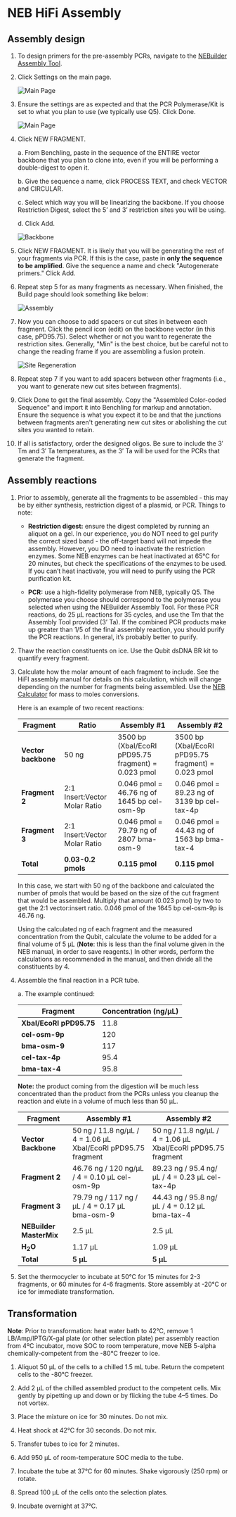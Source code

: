 # NEB HiFi Assembly

## Assembly design

1. To design primers for the pre-assembly PCRs, navigate to the [NEBuilder Assembly Tool](https://nebuilder.neb.com/#!/).

2. Click Settings on the main page.

    ![Main Page](img/main_page.png)

3. Ensure the settings are as expected and that the PCR Polymerase/Kit is set to what you plan to use (we typically use Q5). Click Done.

    ![Main Page](img/settings.png)

4. Click NEW FRAGMENT.

    a. From Benchling, paste in the sequence of the ENTIRE vector backbone that you plan to clone into, even if you will be performing a double-digest to open it.

    b. Give the sequence a name, click PROCESS TEXT, and check VECTOR and CIRCULAR.

    c. Select which way you will be linearizing the backbone. If you choose Restriction Digest, select the 5’ and 3’ restriction sites you will be using.

    d. Click Add.

    ![Backbone](img/vector.png)

5. Click NEW FRAGMENT. It is likely that you will be generating the rest of your fragments via PCR. If this is the case, paste in **only the sequence to be amplified**. Give the sequence a name and check "Autogenerate primers." Click Add.

6. Repeat step 5 for as many fragments as necessary. When finished, the Build page should look something like below:

    ![Assembly](img/assembly.png)

7. Now you can choose to add spacers or cut sites in between each fragment. Click the pencil icon (edit) on the backbone vector (in this case, pPD95.75). Select whether or not you want to regenerate the restriction sites. Generally, "Min" is the best choice, but be careful not to change the reading frame if you are assembling a fusion protein.

      ![Site Regeneration](img/site_regeneration.png)

8. Repeat step 7 if you want to add spacers between other fragments (i.e., you want to generate new cut sites between fragments).

9. Click Done to get the final assembly. Copy the "Assembled Color-coded Sequence" and import it into Benchling for markup and annotation. Ensure the sequence is what you expect it to be and that the junctions between fragments aren't generating new cut sites or abolishing the cut sites you wanted to retain.

10. If all is satisfactory, order the designed oligos. Be sure to include the 3′ Tm and 3′ Ta temperatures, as the 3’ Ta will
be used for the PCRs that generate the fragment.

## Assembly reactions

1. Prior to assembly, generate all the fragments to be assembled - this may be by either synthesis, restriction digest of a plasmid, or PCR. Things to note:

    - **Restriction digest:** ensure the digest completed by running an aliquot on a gel. In our experience, you do NOT need to gel purify the correct sized band - the off-target band will not impede the assembly. However, you DO need to inactivate the restriction enzymes. Some NEB enzymes can be heat inactivated at 65°C for 20 minutes, but check the specifications of the enzymes to be used. If you can’t heat inactivate, you will need to purify using the PCR purification kit.

    - **PCR:** use a high-fidelity polymerase from NEB, typically Q5. The polymerase you choose should correspond to the polymerase you selected when using the NEBuilder Assembly Tool. For these PCR reactions, do 25 μL reactions for 35 cycles, and use the Tm that the Assembly Tool provided (3’ Ta). If the combined PCR products make up greater than 1/5 of the final assembly reaction, you should purify the PCR reactions. In general, it’s probably better to purify.

2. Thaw the reaction constituents on ice. Use the Qubit dsDNA BR kit to quantify every fragment.

3. Calculate how the molar amount of each fragment to include. See the HiFI assembly manual for details on this calculation, which will change depending on the number for fragments being assembled. Use the [NEB Calculator](https://nebiocalculator.neb.com/#!/dsdnaamt) for mass to moles conversions.

    Here is an example of two recent reactions:

    | Fragment            | Ratio  | Assembly #1                                         | Assembly #2                                         |
    |---------------------|--------|-----------------------------------------------------|-----------------------------------------------------|
    | **Vector backbone** | 50 ng  | 3500 bp (XbaI/EcoRI pPD95.75 fragment) = 0.023 pmol | 3500 bp (XbaI/EcoRI pPD95.75 fragment) = 0.023 pmol |
    | **Fragment 2**      | 2:1 Insert:Vector Molar Ratio | 0.046 pmol = 46.76 ng of 1645 bp cel-osm-9p | 0.046 pmol = 89.23 ng of 3139 bp cel-tax-4p |
    | **Fragment 3**      | 2:1 Insert:Vector Molar Ratio | 0.046 pmol = 79.79 ng of 2807 bma-osm-9 | 0.046 pmol = 44.43 ng of 1563 bp bma-tax-4 |
    | **Total**           | **0.03-0.2 pmols** | **0.115 pmol** | **0.115 pmol** |


    In this case, we start with 50 ng of the backbone and calculated the number of pmols that would be based on the size of the cut fragment that would be assembled. Multiply that amount (0.023 pmol) by two to get the 2:1 vector:insert ratio. 0.046 pmol of the 1645 bp cel-osm-9p is 46.76 ng.

    Using the calculated ng of each fragment and the measured concentration from the Qubit, calculate the volume to be added for a final volume of 5 μL (**Note**: this is less than the final volume given in the NEB manual, in order to save reagents.) In other words, perform the calculations as recommended in the manual, and then divide all the constituents by 4.

4. Assemble the final reaction in a PCR tube.

    a. The example continued:

    | **Fragment**            | **Concentration (ng/μL)** |
    |-------------------------|-------------------|
    | **XbaI/EcoRI pPD95.75** | 11.8              |
    | **cel-osm-9p**          | 120               |
    | **bma-osm-9**           | 117               |
    | **cel-tax-4p**          | 95.4              |
    | **bma-tax-4**           | 95.8              |

    **Note:** the product coming from the digestion will be much less concentrated than the product from the PCRs unless you cleanup the reaction and elute in a volume of much less than 50 μL.

    | **Fragment** | **Assembly #1** | **Assembly #2** |
    |--------------|-----------------|-----------------|
    | **Vector Backbone** | 50 ng / 11.8 ng/μL / 4 = 1.06 μL XbaI/EcoRI pPD95.75 fragment | 50 ng / 11.8 ng/μL / 4 = 1.06 μL XbaI/EcoRI pPD95.75 fragment |
    | **Fragment 2** | 46.76 ng / 120 ng/μL / 4 = 0.10 μL cel-osm-9p | 89.23 ng / 95.4 ng/μL / 4 = 0.23 μL cel-tax-4p |
    | **Fragment 3** | 79.79 ng / 117 ng / μL / 4 = 0.17 μL bma-osm-9 | 44.43 ng / 95.8 ng/μL / 4 = 0.12 μL bma-tax-4 |
    | **NEBuilder MasterMix** | 2.5 μL | 2.5 μL |
    | **H<sub>2</sub>O** | 1.17 μL | 1.09 μL |
    | **Total** | **5 μL** | **5 μL** |

5. Set the thermocycler to incubate at 50°C for 15 minutes for 2-3 fragments, or 60 minutes for 4-6 fragments. Store assembly at -20°C or ice for immediate transformation.

## Transformation

**Note**: Prior to transformation: heat water bath to 42°C, remove 1 LB/Amp/IPTG/X-gal plate (or other selection plate) per assembly reaction from 4ºC incubator, move SOC to room temperature, move NEB 5-alpha chemically-competent from the -80°C freezer to ice.

1. Aliquot 50 μL of the cells to a chilled 1.5 mL tube. Return the competent cells to the -80°C freezer.

2. Add 2 μL of the chilled assembled product to the competent cells. Mix gently by pipetting up and down or by flicking the tube 4–5 times. Do not vortex.

3. Place the mixture on ice for 30 minutes. Do not mix.

4. Heat shock at 42°C for 30 seconds. Do not mix.

5. Transfer tubes to ice for 2 minutes.

6. Add 950 μL of room-temperature SOC media to the tube.

7. Incubate the tube at 37°C for 60 minutes. Shake vigorously (250 rpm) or rotate.

8. Spread 100 μL of the cells onto the selection plates.

9. Incubate overnight at 37°C.
